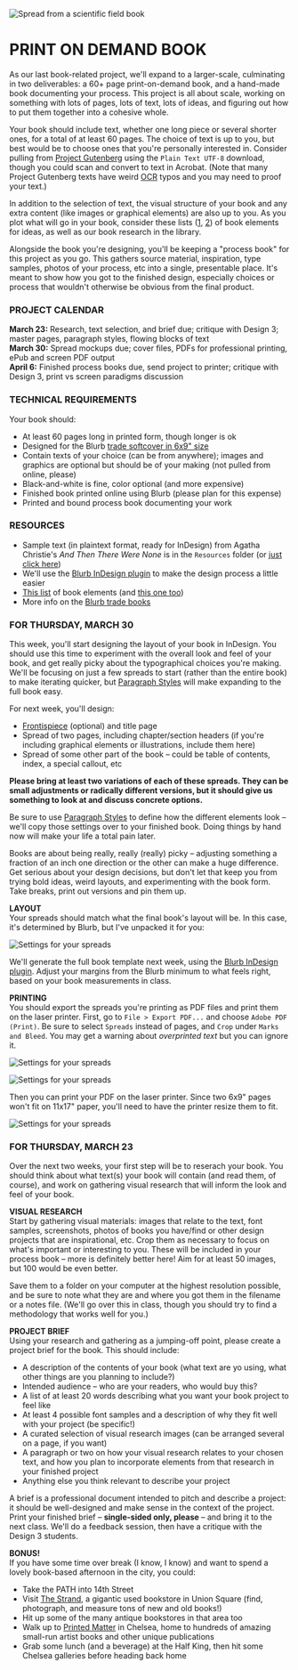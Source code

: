 ![Spread from a scientific field book](https://raw.githubusercontent.com/jeffThompson/Design2/master/Images/Week08/FieldBookSpread.jpg)

PRINT ON DEMAND BOOK
====

As our last book-related project, we'll expand to a larger-scale, culminating in two deliverables: a 60+ page print-on-demand book, and a hand-made book documenting your process. This project is all about scale, working on something with lots of pages, lots of text, lots of ideas, and figuring out how to put them together into a cohesive whole.

Your book should include text, whether one long piece or several shorter ones, for a total of at least 60 pages. The choice of text is up to you, but best would be to choose ones that you're personally interested in. Consider pulling from [Project Gutenberg](http://www.gutenberg.org) using the `Plain Text UTF-8` download, though you could scan and convert to text in Acrobat. (Note that many Project Gutenberg texts have weird [OCR](https://en.wikipedia.org/wiki/Optical_character_recognition) typos and you may need to proof your text.)

In addition to the selection of text, the visual structure of your book and any extra content (like images or graphical elements) are also up to you. As you plot what will go in your book, consider these lists ([1](https://en.wikipedia.org/wiki/Book_design), [2](http://www.barbaradoyen.com/book-publishing/anatomy-of-a-book-the-contents)) of book elements for ideas, as well as our book research in the library.

Alongside the book you're designing, you'll be keeping a "process book" for this project as you go. This gathers source material, inspiration, type samples, photos of your process, etc into a single, presentable place. It's meant to show how you got to the finished design, especially choices or process that wouldn't otherwise be obvious from the final product.

### PROJECT CALENDAR  

**March 23:** Research, text selection, and brief due; critique with Design 3; master pages, paragraph styles, flowing blocks of text  
**March 30:** Spread mockups due; cover files, PDFs for professional printing, ePub and screen PDF output  
**April 6:** Finished process books due, send project to printer; critique with Design 3, print vs screen paradigms discussion  

### TECHNICAL REQUIREMENTS  
Your book should:

* At least 60 pages long in printed form, though longer is ok  
* Designed for the Blurb [trade softcover in 6x9" size](http://www.blurb.com/trade-books)  
* Contain texts of your choice (can be from anywhere); images and graphics are optional but should be of your making (not pulled from online, please)  
* Black-and-white is fine, color optional (and more expensive)  
* Finished book printed online using Blurb (please plan for this expense)  
* Printed and bound process book documenting your work  

### RESOURCES  

* Sample text (in plaintext format, ready for InDesign) from Agatha Christie's *And Then There Were None* is in the `Resources` folder (or [just click here](https://raw.githubusercontent.com/jeffThompson/Design2/master/Resources/SelectionFromAndThenThereWereNone_AgathaChristie.txt))  
* We'll use the [Blurb InDesign plugin](http://www.blurb.com/indesign-plugin) to make the design process a little easier  
* [This list](https://en.wikipedia.org/wiki/Book_design) of book elements (and [this one too](http://www.barbaradoyen.com/book-publishing/anatomy-of-a-book-the-contents))  
* More info on the [Blurb trade books](http://www.blurb.com/trade-books)  

### FOR THURSDAY, MARCH 30  
This week, you'll start designing the layout of your book in InDesign. You should use this time to experiment with the overall look and feel of your book, and get really picky about the typographical choices you're making. We'll be focusing on just a few spreads to start (rather than the entire book) to make iterating quicker, but [Paragraph Styles](https://helpx.adobe.com/indesign/using/paragraph-character-styles.html) will make expanding to the full book easy.

For next week, you'll design:  

* [Frontispiece](https://en.wikipedia.org/wiki/Book_frontispiece) (optional) and title page  
* Spread of two pages, including chapter/section headers (if you're including graphical elements or illustrations, include them here)  
* Spread of some other part of the book – could be table of contents, index, a special callout, etc  

**Please bring at least two variations of each of these spreads. They can be small adjustments or radically different versions, but it should give us something to look at and discuss concrete options.**

Be sure to use [Paragraph Styles](https://helpx.adobe.com/indesign/using/paragraph-character-styles.html) to define how the different elements look – we'll copy those settings over to your finished book. Doing things by hand now will make your life a total pain later.

Books are about being really, really (really) picky – adjusting something a fraction of an inch one direction or the other can make a huge difference. Get serious about your design decisions, but don't let that keep you from trying bold ideas, weird layouts, and experimenting with the book form. Take breaks, print out versions and pin them up.

**LAYOUT**  
Your spreads should match what the final book's layout will be. In this case, it's determined by Blurb, but I've unpacked it for you:

![Settings for your spreads](https://raw.githubusercontent.com/jeffThompson/Design2/master/Images/Week08/InDesignScreenshots/NewDocumentSettings.png)

We'll generate the full book template next week, using the [Blurb InDesign plugin](http://www.blurb.com/indesign-plugin). Adjust your margins from the Blurb minimum to what feels right, based on your book measurements in class.

**PRINTING**  
You should export the spreads you're printing as PDF files and print them on the laser printer. First, go to `File > Export PDF...` and choose `Adobe PDF (Print)`. Be sure to select `Spreads` instead of pages, and `Crop` under `Marks and Bleed`. You may get a warning about *overprinted text* but you can ignore it.

![Settings for your spreads](https://raw.githubusercontent.com/jeffThompson/Design2/master/Images/Week08/InDesignScreenshots/PDF-Export_01.png)

![Settings for your spreads](https://raw.githubusercontent.com/jeffThompson/Design2/master/Images/Week08/InDesignScreenshots/PDF-Export_02.png)

Then you can print your PDF on the laser printer. Since two 6x9" pages won't fit on 11x17" paper, you'll need to have the printer resize them to fit.

![Settings for your spreads](https://raw.githubusercontent.com/jeffThompson/Design2/master/Images/Week08/InDesignScreenshots/Printing.png)

### FOR THURSDAY, MARCH 23  
Over the next two weeks, your first step will be to reserach your book. You should think about what text(s) your book will contain (and read them, of course), and work on gathering visual research that will inform the look and feel of your book.

**VISUAL RESEARCH**  
Start by gathering visual materials: images that relate to the text, font samples, screenshots, photos of books you have/find or other design projects that are inspirational, etc. Crop them as necessary to focus on what's important or interesting to you. These will be included in your process book – more is definitely better here! Aim for at least 50 images, but 100 would be even better.

Save them to a folder on your computer at the highest resolution possible, and be sure to note what they are and where you got them in the filename or a notes file. (We'll go over this in class, though you should try to find a methodology that works well for you.)

**PROJECT BRIEF**  
Using your research and gathering as a jumping-off point, please create a project brief for the book. This should include:

* A description of the contents of your book (what text are yo using, what other things are you planning to include?)  
* Intended audience – who are your readers, who would buy this?  
* A list of at least 20 words describing what you want your book project to feel like  
* At least 4 possible font samples and a description of why they fit well with your project (be specific!)  
* A curated selection of visual research images (can be arranged several on a page, if you want)  
* A paragraph or two on how your visual research relates to your chosen text, and how you plan to incorporate elements from that research in your finished project  
* Anything else you think relevant to describe your project  

A brief is a professional document intended to pitch and describe a project: it should be well-designed and make sense in the context of the project. Print your finished brief – **single-sided only, please** – and bring it to the next class. We'll do a feedback session, then have a critique with the Design 3 students.

**BONUS!**  
If you have some time over break (I know, I know) and want to spend a lovely book-based afternoon in the city, you could:

* Take the PATH into 14th Street  
* Visit [The Strand](http://www.strandbooks.com), a gigantic used bookstore in Union Square (find, photograph, and measure tons of new and old books!)  
* Hit up some of the many antique bookstores in that area too  
* Walk up to [Printed Matter](https://www.printedmatter.org/) in Chelsea, home to hundreds of amazing small-run artist books and other unique publications  
* Grab some lunch (and a beverage) at the Half King, then hit some Chelsea galleries before heading back home  
